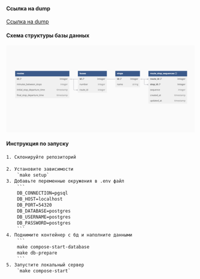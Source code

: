 #### Ссылка на dump
[Ссылка на dump](https://github.com/mom4uk/itglobaltest/blob/master/dumpfile.sql)

#### Схема структуры базы данных
![Схема](https://github.com/mom4uk/itglobaltest/blob/master/other/Screenshot%202024-11-29%20at%2013.42.03.png)

#### Инструкция по запуску

    1. Склонируйте репозиторий

    2. Установите зависимости
        `make setup`
    3. Добавьте переменные окружения в .env файл
        ```
        DB_CONNECTION=pgsql
        DB_HOST=localhost
        DB_PORT=54320
        DB_DATABASE=postgres
        DB_USERNAME=postgres
        DB_PASSWORD=postgres
        ```
    4. Поднимите контейнер с бд и наполните данными
        ```
        make compose-start-database
        make db-prepare
        ```
    5. Запустите локальный сервер
        `make compose-start`